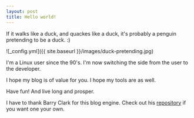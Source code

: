 ```yaml
---
layout: post
title: Hello world!
---
```


If it walks like a duck, and quackes like a duck, it's probably a penguin pretending to be a duck. :)

![_config.yml]({{ site.baseurl }}/images/duck-pretending.jpg)

I'm a Linux user since the 90's. I'm now switching the side from the user to the developer.

I hope my blog is of value for you. I hope my tools are as well.

Have fun! And live long and prosper.

I have to thank Barry Clark for this blog engine. Check out his [repository](https://github.com/barryclark/jekyll-now) if you want one your own.
